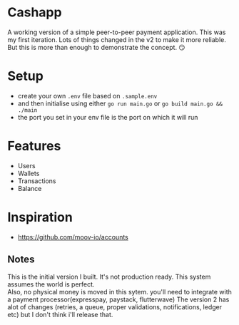 # Cashapp

A working version of a simple peer-to-peer payment application. This was my first iteration.
Lots of things changed in the v2 to make it more reliable. But this is more than enough to demonstrate the concept. 😏

# Setup

- create your own `.env` file based on `.sample.env`
- and then initialise using either `go run main.go` or `go build main.go && ./main`
- the port you set in your env file is the port on which it will run

# Features

- Users
- Wallets
- Transactions
- Balance

# Inspiration

- https://github.com/moov-io/accounts

## Notes

This is the initial version I built. It's not production ready. This system assumes the world is perfect. <br/>
Also, no physical money is moved in this sytem. you'll need to integrate with a payment processor(expresspay, paystack, flutterwave)
The version 2 has alot of changes (retries, a queue, proper validations, notifications, ledger etc) but I don't think i'll release that.
